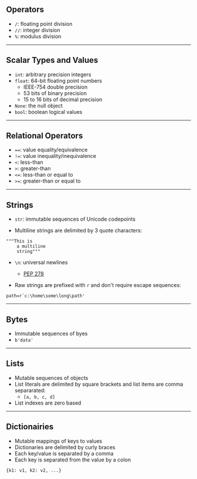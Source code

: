 ## Operators

* `/`: floating point division
* `//`: integer division
* `%`: modulus division

---

## Scalar Types and Values

* `int`: arbitrary precision integers
* `float`: 64-bit floating point numbers
    * IEEE-754 double precision
    * 53 bits of binary precision
    * 15 to 16 bits of decimal precision
* `None`: the null object
* `bool`: boolean logical values

---

## Relational Operators

* `==`: value equality/equivalence
* `!=`: value inequality/inequivalence
* `<`: less-than
* `>`: greater-than
* `<=`: less-than or equal to
* `>=`: greater-than or equal to

---

## Strings

* `str`: immutable sequences of Unicode codepoints

* Multiline strings are delimited by 3 quote characters:
```
"""This is
    a multiline
    string"""
```

* `\n`: universal newlines 
    * [PEP 278](https://www.python.org/dev/peps/pep-0278/)

* Raw strings are prefixed with `r` and don't require escape sequences:
```
path=r`c:\home\some\long\path'
```

---

## Bytes

* Immutable sequences of byes
* `b'data'`

---

## Lists

* Mutable sequences of objects
* List literals are delimited by square brackets and list items are comma separarated: 
    * `[a, b, c, d]`
* List indexes are zero based

---

## Dictionairies

* Mutable mappings of keys to values
* Dictionaries are delimited by curly braces
* Each key/value is separated by a comma
* Each key is separated from the value by a colon

```
{k1: v1, k2: v2, ...}
```